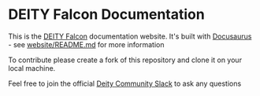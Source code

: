 # DEITY Falcon Documentation

This is the [DEITY Falcon](https://github.com/deity-io/falcon) documentation website. It's built with [Docusaurus](https://docusaurus.io) - see [website/README.md](website/README.md) for more information

To contribute please create a fork of this repository and clone it on your local machine.

Feel free to join the official [Deity Community Slack](http://slack.deity.io) to ask any questions
